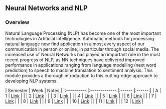 ## Neural Networks and NLP

### Overview

Natural Language Processing (NLP) has become one of the most important technologies in Artificial Intelligence. Automatic methods for processing natural language now  find application in almost every aspect of our communication in person or online, in particular through  social media.  The increased use of Neural Networks has played an important role in the most recent progress of NLP, as NN techniques have delivered improved performance in applications ranging from language modelling (next word prediction) to speech to machine translation to sentiment analysis. This module provides a thorough introduction to this cutting-edge  approach to developing NLP systems.

| Semester   |      Week |  Notes | 
|:----------:|:-------------:|:------:|:------:|
| A |  1 | [Link](https://github.com/mughees-asif/postgraduate-artificial-intelligence/tree/master/Semester%20B/Neural%20Networks%20and%20NLP/notes/Week%201) |
|  |  2 | [Link]() | 
|  |  3 | [Link]() | 
|  |  4 | [Link]() | 
|  |  5 | [Link]() | 
|  |  6 | [Link]() | 
|  |  7 | [Link]() | 
|  |  8 | [Link]() | 
|  |  9 | [Link]() | 
|  |  10 | [Link]() | 
|  |  11 | [Link]() | 
|  |  12 | [Link]() | 